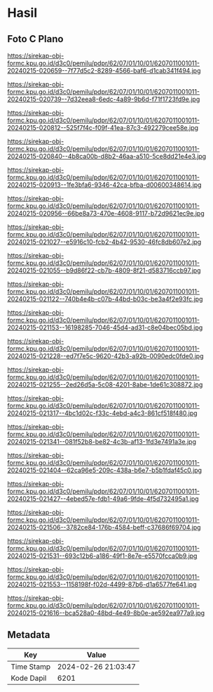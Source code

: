 # Hasil

## Foto C Plano

https://sirekap-obj-formc.kpu.go.id/d3c0/pemilu/pdpr/62/07/01/10/01/6207011001011-20240215-020659--7f77d5c2-8289-4566-baf6-d1cab341f494.jpg

https://sirekap-obj-formc.kpu.go.id/d3c0/pemilu/pdpr/62/07/01/10/01/6207011001011-20240215-020739--7d32eea8-6edc-4a89-9b6d-f71f1723fd9e.jpg

https://sirekap-obj-formc.kpu.go.id/d3c0/pemilu/pdpr/62/07/01/10/01/6207011001011-20240215-020812--525f7f4c-f09f-41ea-87c3-492279cee58e.jpg

https://sirekap-obj-formc.kpu.go.id/d3c0/pemilu/pdpr/62/07/01/10/01/6207011001011-20240215-020840--4b8ca00b-d8b2-46aa-a510-5ce8dd21e4e3.jpg

https://sirekap-obj-formc.kpu.go.id/d3c0/pemilu/pdpr/62/07/01/10/01/6207011001011-20240215-020913--1fe3bfa6-9346-42ca-bfba-d00600348614.jpg

https://sirekap-obj-formc.kpu.go.id/d3c0/pemilu/pdpr/62/07/01/10/01/6207011001011-20240215-020956--66be8a73-470e-4608-9117-b72d9621ec9e.jpg

https://sirekap-obj-formc.kpu.go.id/d3c0/pemilu/pdpr/62/07/01/10/01/6207011001011-20240215-021027--e5916c10-fcb2-4b42-9530-46fc8db607e2.jpg

https://sirekap-obj-formc.kpu.go.id/d3c0/pemilu/pdpr/62/07/01/10/01/6207011001011-20240215-021055--b9d86f22-cb7b-4809-8f21-d583716ccb97.jpg

https://sirekap-obj-formc.kpu.go.id/d3c0/pemilu/pdpr/62/07/01/10/01/6207011001011-20240215-021122--740b4e4b-c07b-44bd-b03c-be3a4f2e93fc.jpg

https://sirekap-obj-formc.kpu.go.id/d3c0/pemilu/pdpr/62/07/01/10/01/6207011001011-20240215-021153--16198285-7046-45d4-ad31-c8e04bec05bd.jpg

https://sirekap-obj-formc.kpu.go.id/d3c0/pemilu/pdpr/62/07/01/10/01/6207011001011-20240215-021228--ed7f7e5c-9620-42b3-a92b-0090edc0fde0.jpg

https://sirekap-obj-formc.kpu.go.id/d3c0/pemilu/pdpr/62/07/01/10/01/6207011001011-20240215-021255--2ed26d5a-5c08-4201-8abe-1de61c308872.jpg

https://sirekap-obj-formc.kpu.go.id/d3c0/pemilu/pdpr/62/07/01/10/01/6207011001011-20240215-021317--4bc1d02c-f33c-4ebd-a4c3-861cf518f480.jpg

https://sirekap-obj-formc.kpu.go.id/d3c0/pemilu/pdpr/62/07/01/10/01/6207011001011-20240215-021341--081f52b8-be82-4c3b-af13-1fd3e7491a3e.jpg

https://sirekap-obj-formc.kpu.go.id/d3c0/pemilu/pdpr/62/07/01/10/01/6207011001011-20240215-021404--62ca96e5-209c-438a-b6e7-b5b1fdaf45c0.jpg

https://sirekap-obj-formc.kpu.go.id/d3c0/pemilu/pdpr/62/07/01/10/01/6207011001011-20240215-021427--4ebed57e-fdb1-49a6-9fde-4f5d732495a1.jpg

https://sirekap-obj-formc.kpu.go.id/d3c0/pemilu/pdpr/62/07/01/10/01/6207011001011-20240215-021506--3782ce84-176b-4584-beff-c37686f69704.jpg

https://sirekap-obj-formc.kpu.go.id/d3c0/pemilu/pdpr/62/07/01/10/01/6207011001011-20240215-021531--693c12b6-a186-49f1-8e7e-e5570fcca0b9.jpg

https://sirekap-obj-formc.kpu.go.id/d3c0/pemilu/pdpr/62/07/01/10/01/6207011001011-20240215-021553--1158198f-f02d-4499-87b6-d1a6577fe641.jpg

https://sirekap-obj-formc.kpu.go.id/d3c0/pemilu/pdpr/62/07/01/10/01/6207011001011-20240215-021616--bca528a0-48bd-4e49-8b0e-ae592ea977a9.jpg


## Metadata

| Key        | Value               |
| ---------- | ------------------- |
| Time Stamp | 2024-02-26 21:03:47 |
| Kode Dapil | 6201                |



